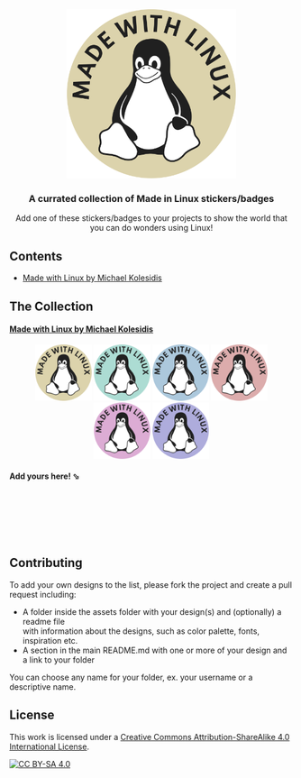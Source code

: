 <div align="center">
    <img src="./assets/michaelkolesidis/Made_with_Linux.svg" width="300px">
</div>

<h3 align="center">A currated collection of Made in Linux stickers/badges</h3>

<p align="center">Add one of  these stickers/badges to your projects to show the world that you can do wonders using Linux!</p>



## Contents
- [Made with Linux by Michael Kolesidis](https://github.com/michaelkolesidis/made-with-linux#michael-kolesidis)



## The Collection

#### [Made with Linux by Michael Kolesidis](https://github.com/michaelkolesidis/made-with-linux/tree/main/assets/michaelkolesidis)
<div align="center">
    <img src="./assets/michaelkolesidis/Made_with_Linux.svg" width="100px">
    <img src="./assets/michaelkolesidis/Made_with_Linux_aqua_island.svg" width="100px">
    <img src="./assets/michaelkolesidis/Made_with_Linux_casper.svg" width="100px">
    <img src="./assets/michaelkolesidis/Made_with_Linux_eunry.svg" width="100px">
    <img src="./assets/michaelkolesidis/Made_with_Linux_lilac.svg" width="100px">
    <img src="./assets/michaelkolesidis/Made_with_Linux_wistful.svg" width="100px">
</div>

#### Add yours here! ⬂
<br>
<br>
<br>
<br>
<br>


## Contributing

To add your own designs to the list, please fork the project and create a pull request including:
- A folder inside the assets folder with your design(s) and (optionally) a readme file<br>
with information about the designs, such as color palette, fonts, inspiration etc. 
- A section in the main README.md with one or more of your design and a link to your folder

You can choose any name for your folder, ex. your username or a descriptive name.



## License

This work is licensed under a
[Creative Commons Attribution-ShareAlike 4.0 International License][cc-by-sa].

[![CC BY-SA 4.0][cc-by-sa-image]][cc-by-sa]

[cc-by-sa]: http://creativecommons.org/licenses/by-sa/4.0/
[cc-by-sa-image]: https://licensebuttons.net/l/by-sa/4.0/88x31.png
